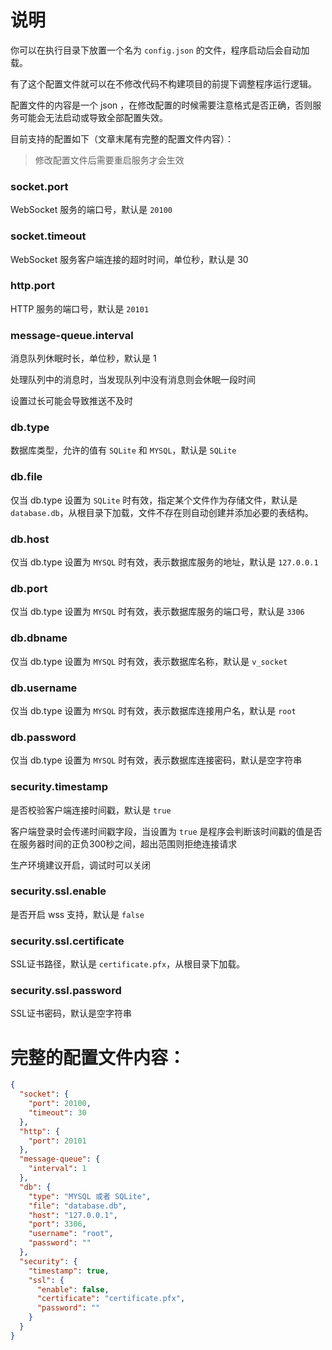 # 说明
你可以在执行目录下放置一个名为 `config.json` 的文件，程序启动后会自动加载。

有了这个配置文件就可以在不修改代码不构建项目的前提下调整程序运行逻辑。

配置文件的内容是一个 json ，在修改配置的时候需要注意格式是否正确，否则服务可能会无法启动或导致全部配置失效。

目前支持的配置如下（文章末尾有完整的配置文件内容）：
> 修改配置文件后需要重启服务才会生效
> 
### socket.port
WebSocket 服务的端口号，默认是 `20100`

### socket.timeout
WebSocket 服务客户端连接的超时时间，单位秒，默认是 30

### http.port
HTTP 服务的端口号，默认是 `20101`

### message-queue.interval
消息队列休眠时长，单位秒，默认是 1

处理队列中的消息时，当发现队列中没有消息则会休眠一段时间

设置过长可能会导致推送不及时

### db.type
数据库类型，允许的值有 `SQLite` 和 `MYSQL`，默认是 `SQLite`

### db.file
仅当 db.type 设置为 `SQLite` 时有效，指定某个文件作为存储文件，默认是 `database.db`，从根目录下加载，文件不存在则自动创建并添加必要的表结构。

### db.host
仅当 db.type 设置为 `MYSQL` 时有效，表示数据库服务的地址，默认是 `127.0.0.1`

### db.port
仅当 db.type 设置为 `MYSQL` 时有效，表示数据库服务的端口号，默认是 `3306`

### db.dbname
仅当 db.type 设置为 `MYSQL` 时有效，表示数据库名称，默认是 `v_socket`

### db.username
仅当 db.type 设置为 `MYSQL` 时有效，表示数据库连接用户名，默认是 `root`

### db.password
仅当 db.type 设置为 `MYSQL` 时有效，表示数据库连接密码，默认是空字符串

### security.timestamp
是否校验客户端连接时间戳，默认是 `true`

客户端登录时会传递时间戳字段，当设置为 `true` 是程序会判断该时间戳的值是否在服务器时间的正负300秒之间，超出范围则拒绝连接请求

生产环境建议开启，调试时可以关闭

### security.ssl.enable
是否开启 wss 支持，默认是 `false`

### security.ssl.certificate
SSL证书路径，默认是 `certificate.pfx`，从根目录下加载。

### security.ssl.password
SSL证书密码，默认是空字符串

# 完整的配置文件内容：
```json
{
  "socket": {
    "port": 20100,
    "timeout": 30
  },
  "http": {
    "port": 20101
  },
  "message-queue": {
    "interval": 1
  },
  "db": {
    "type": "MYSQL 或者 SQLite",
    "file": "database.db",
    "host": "127.0.0.1",
    "port": 3306,
    "username": "root",
    "password": ""
  },
  "security": {
    "timestamp": true,
    "ssl": {
      "enable": false,
      "certificate": "certificate.pfx",
      "password": ""
    }
  }
}
```